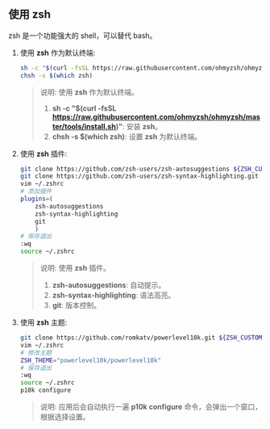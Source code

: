
## 使用 zsh
zsh 是一个功能强大的 shell，可以替代 bash。

1. 使用 **zsh** 作为默认终端:
    ```bash
    sh -c "$(curl -fsSL https://raw.githubusercontent.com/ohmyzsh/ohmyzsh/master/tools/install.sh)"
    chsh -s $(which zsh)
    ```
    > 说明: 使用 **zsh** 作为默认终端。
    > 1. **sh -c "$(curl -fsSL https://raw.githubusercontent.com/ohmyzsh/ohmyzsh/master/tools/install.sh)"**: 安装 **zsh**。
    > 2. **chsh -s $(which zsh)**: 设置 **zsh** 为默认终端。

2. 使用 **zsh** 插件:
    ```bash
    git clone https://github.com/zsh-users/zsh-autosuggestions ${ZSH_CUSTOM:-~/.oh-my-zsh/custom}/plugins/zsh-autosuggestions
    git clone https://github.com/zsh-users/zsh-syntax-highlighting.git ${ZSH_CUSTOM:-~/.oh-my-zsh/custom}/plugins/zsh-syntax-highlighting
    vim ~/.zshrc
    # 添加插件
    plugins=(
        zsh-autosuggestions
        zsh-syntax-highlighting
        git
        )
    # 保存退出
    :wq
    source ~/.zshrc
    ```
    > 说明: 使用 **zsh** 插件。
    > 1. **zsh-autosuggestions**: 自动提示。
    > 2. **zsh-syntax-highlighting**: 语法高亮。
    > 3. **git**: 版本控制。

3. 使用 **zsh** 主题:
    ```bash
    git clone https://github.com/romkatv/powerlevel10k.git ${ZSH_CUSTOM:-$HOME/.oh-my-zsh/custom}/themes/powerlevel10k
    vim ~/.zshrc
    # 修改主题
    ZSH_THEME="powerlevel10k/powerlevel10k"
    # 保存退出
    :wq
    source ~/.zshrc
    p10k configure
    ```
    > 说明: 应用后会自动执行一遍 **p10k configure** 命令，会弹出一个窗口，根据选择设置。